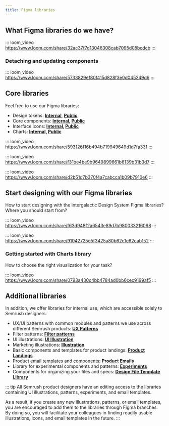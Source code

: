 ```yaml
---
title: Figma libraries
---
```


## What Figma libraries do we have?

::: loom_video https://www.loom.com/share/32ac37f7d13046308cab7095d05bcdcb :::

### Detaching and updating components

::: loom_video https://www.loom.com/share/5733829ef80f415d828f3e0d045249d6 :::

## Core libraries

Feel free to use our Figma libraries:

- Design tokens: **[Internal](https://www.figma.com/file/3oPFz95uakNgr0diY7k5dW/Design-Tokens)**, **[Public](https://www.figma.com/community/file/1274028958101796491/semrush-design-tokens)**
- Core components: **[Internal](https://www.figma.com/file/pird5k22HfjGRUzZUfW1Qf/%E2%9D%96-New-Components), [Public](https://www.figma.com/community/file/1085155066176261708)**
- Interface icons: **[Internal](https://www.figma.com/file/lVX2dKnVFtcSTQV7eSS5j1/%F0%9F%94%8D-Icons), [Public](https://www.figma.com/community/file/1104055318873511031)**
- Charts: **[Internal](https://www.figma.com/file/eODzGSSSlI8fl0x5fsv9cf/%E2%9C%A8-Charts), [Public](https://www.figma.com/community/file/1104055641569356920)**

::: loom_video https://www.loom.com/share/593126f16b494b719949649d1d7fa331 :::

::: loom_video https://www.loom.com/share/f31be4be9b9649899661b6139b31b3d7 :::

::: loom_video https://www.loom.com/share/d2b51d7b370f4a7cabcca1b09b7910e6 :::

## Start designing with our Figma libraries

How to start designing with the Intergalactic Design System Figma libraries? Where you should start from?

::: loom_video https://www.loom.com/share/f63d948f2a6543e89d7b980033216098 :::

::: loom_video https://www.loom.com/share/91042725e5f3425a80b62c1e82cab152 :::

### Getting started with Charts library

How to choose the right visualization for your task?

::: loom_video https://www.loom.com/share/0793a430c4bb4784ad0bb6cec9199af5 :::

## Additional libraries

In addition, we offer libraries for internal use, which are accessible solely to Semrush designers.

- UX/UI patterns with common modules and patterns we use across different Semrush products: **[UX Patterns](https://www.figma.com/file/EWdX1ly5KsoNu8sywYJdKk/%F0%9F%92%A0-Patterns)**
- Filter patterns: **[Filter patterns](https://www.figma.com/file/F4eeHJhChJZ4jGPDwl0uLT/%F0%9F%92%A0-Filters?type=design&t=sdNtVYO1eawmYT2y-6)**
- UI illustrations: **[UI Illustration](https://www.figma.com/file/0eyXfQt4cbmx5y8L5oddeo/%F0%9F%91%A9%E2%80%8D%F0%9F%8E%A4-UI-illustrations)**
- Marketing illustrations: **[Illustration](https://www.figma.com/file/UbJFnas5a8uAVlubA8RtmU/Illustration)**
- Basic components and templates for product landings: **[Product Landings](https://www.figma.com/file/K02X01Nb0LuGuHTzsaE5DK/Product-landings-library)**
- Product email templates and components: **[Product Emails](https://www.figma.com/file/uBxKSTlXSEDiKvFp6txzrr/NEW-%E2%80%A2-Product-emails?node-id=1%3A164)**
- Library for experimental components and patterns: **[Experiments](https://www.figma.com/file/n694tB9BkzBkhxetdTiFE8/Experimental-components)**
- Components for organizing your files and specs: **[Design File Template Library](https://www.figma.com/file/ZDRC056k8PbUFi3qoFAWj9/Design-File-Template-Library)**

::: tip
All Semrush product designers have an editing access to the libraries containing UI illustrations, patterns, experiments, and email templates.

As a result, if you create any new illustrations, patterns, or email templates, you are encouraged to add them to the libraries through Figma branches. By doing so, you will facilitate your colleagues in finding readily usable illustrations, icons, and email templates in the future.
:::
